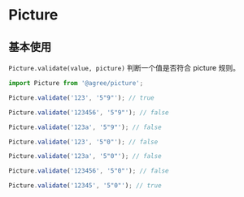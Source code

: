 # Picture

## 基本使用

`Picture.validate(value, picture)` 判断一个值是否符合 picture 规则。

```js
import Picture from '@agree/picture';

Picture.validate('123', '5"9"'); // true

Picture.validate('123456', '5"9"'); // false

Picture.validate('123a', '5"9"'); // false

Picture.validate('123', '5"0"'); // false

Picture.validate('123a', '5"0"'); // false

Picture.validate('123456', '5"0"'); // false

Picture.validate('12345', '5"0"'); // true
```